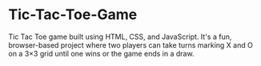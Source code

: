 # Tic-Tac-Toe-Game
Tic Tac Toe game built using HTML, CSS, and JavaScript. It's a fun, browser-based project where two players can take turns marking X and O on a 3×3 grid until one wins or the game ends in a draw.
